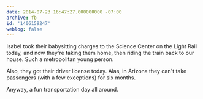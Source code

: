 ```yaml
---
date: 2014-07-23 16:47:27.000000000 -07:00
archive: fb
id: '1406159247'
weblog: false
---
```


Isabel took their babysitting charges to the Science Center on the Light Rail today, and now they're taking them home, then riding the train back to our house. Such a metropolitan young person.

Also, they got their driver license today. Alas, in Arizona they can't take passengers (with a few exceptions) for six months.

Anyway, a fun transportation day all around.
